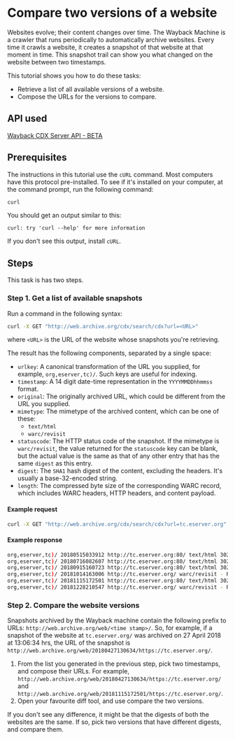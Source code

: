 # Compare two versions of a website

Websites evolve; their content changes over time. The Wayback Machine is a crawler that runs periodically to automatically archive websites. Every time it crawls a website, it creates a snapshot of that website at that moment in time. This snapshot trail can show you what changed on the website between two timestamps.

This tutorial shows you how to do these tasks:

- Retrieve a list of all available versions of a website.
- Compose the URLs for the versions to compare.

## API used

[Wayback CDX Server API - BETA](https://archive.org/services/docs/api/wayback-cdx-server.html)

## Prerequisites

The instructions in this tutorial use the `cURL` command. Most computers have this protocol pre-installed. To see if it's installed on your computer, at the command prompt, run the following command: 

```bash
curl
```

You should get an output similar to this:

```
curl: try 'curl --help' for more information
```

If you don't see this output, install `cURL`.

## Steps

This task is has two steps.

### Step 1. Get a list of available snapshots

Run a command in the following syntax: 

```bash
curl -X GET "http://web.archive.org/cdx/search/cdx?url=<URL>"
```

where `<URL>` is the URL of the website whose snapshots you're retrieving.

The result has the following components, separated by a single space:

- `urlkey`: A canonical transformation of the URL you supplied, for example, `org,eserver,tc)/`. Such keys are useful for indexing.
- `timestamp`: A 14 digit date-time representation in the `YYYYMMDDhhmmss` format.
- `original`: The originally archived URL, which could be different from the URL you supplied.
- `mimetype`: The mimetype of the archived content, which can be one of these:
    - `text/html`
    - `warc/revisit`
- `statuscode`: The HTTP status code of the snapshot. If the mimetype is `warc/revisit`, the value returned for the `statuscode` key can be blank, but the actual value is the same as that of any other entry that has the same `digest` as this entry. 
- `digest`: The `SHA1` hash digest of the content, excluding the headers. It's usually a base-32-encoded string.
- `length`: The compressed byte size of the corresponding WARC record, which includes WARC headers, HTTP headers, and content payload.

#### Example request

```bash
curl -X GET "http://web.archive.org/cdx/search/cdx?url=tc.eserver.org"
```

#### Example response

```bash
org,eserver,tc)/ 20180515033912 http://tc.eserver.org:80/ text/html 302 RK36SX4X6VJ44FMUWDK4QYFPYGBYUJUH 404
org,eserver,tc)/ 20180716082607 http://tc.eserver.org:80/ text/html 302 RK36SX4X6VJ44FMUWDK4QYFPYGBYUJUH 405
org,eserver,tc)/ 20180915160723 http://tc.eserver.org:80/ text/html 302 RK36SX4X6VJ44FMUWDK4QYFPYGBYUJUH 404
org,eserver,tc)/ 20181014163006 http://tc.eserver.org/ warc/revisit - RK36SX4X6VJ44FMUWDK4QYFPYGBYUJUH 502
org,eserver,tc)/ 20181115172501 http://tc.eserver.org:80/ text/html 302 RK36SX4X6VJ44FMUWDK4QYFPYGBYUJUH 404
org,eserver,tc)/ 20181228210547 http://tc.eserver.org/ warc/revisit - RK36SX4X6VJ44FMUWDK4QYFPYGBYUJUH 500
```

### Step 2. Compare the website versions

Snapshots archived by the Wayback machine contain the following prefix to  URLs: `http://web.archive.org/web/<time stamp>/`. So, for example, if a snapshot of the website at `tc.eserver.org/` was archived on 27 April 2018 at 13:06:34 hrs, the URL of the snapshot is `http://web.archive.org/web/20180427130634/https://tc.eserver.org/`.

1. From the list you generated in the previous step, pick two timestamps, and compose their URLs. For example, `http://web.archive.org/web/20180427130634/https://tc.eserver.org/` and
`http://web.archive.org/web/20181115172501/https://tc.eserver.org/`.
2. Open your favourite diff tool, and use compare the two versions.

If you don't see any difference, it might be that the digests of both the websites are the same. If so, pick two versions that have different digests, and compare them.
